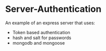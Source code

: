 # Server-Authentication

An example of an express server that uses:
* Token based authentication
* hash and salt for passwords
* mongodb and mongoose
